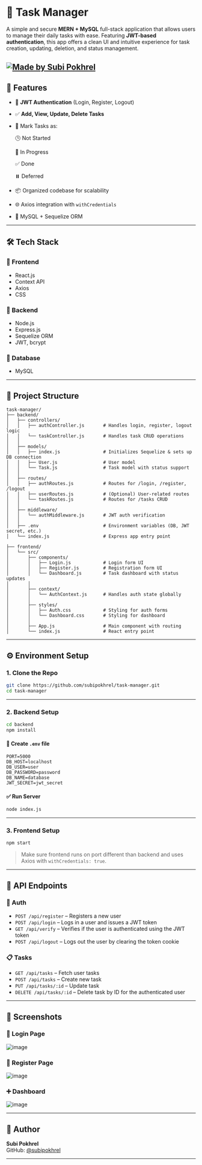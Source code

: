 # 📝 Task Manager

A simple and secure **MERN + MySQL** full-stack application that allows users to manage their daily tasks with ease. Featuring **JWT-based authentication**, this app offers a clean UI and intuitive experience for task creation, updating, deletion, and status management.

[![Made by Subi Pokhrel](https://img.shields.io/badge/Made%20by-Subi%20Pokhrel-blueviolet)](https://github.com/subipokhrel) 
---

## 🚀 Features

- 🔐 **JWT Authentication** (Login, Register, Logout)
- ✅ **Add, View, Update, Delete Tasks**
- 🔄 Mark Tasks as:

    🕒 Not Started

    🔧 In Progress

    ✅ Done

    ⏸️ Deferred
- 📦 Organized codebase for scalability
- 🌐 Axios integration with `withCredentials`
- 📁 MySQL + Sequelize ORM

---

## 🛠️ Tech Stack

### 🔹 Frontend
- React.js
- Context API
- Axios
- CSS

### 🔸 Backend
- Node.js
- Express.js
- Sequelize ORM
- JWT, bcrypt

### 🔸 Database
- MySQL

---

## 📁 Project Structure

```
task-manager/
├── backend/
│   ├── controllers/
│   │   ├── authController.js       # Handles login, register, logout logic
│   │   └── taskController.js       # Handles task CRUD operations
│   │
│   ├── models/
│   │   ├── index.js                # Initializes Sequelize & sets up DB connection
│   │   ├── User.js                 # User model
│   │   └── Task.js                 # Task model with status support
│   │
│   ├── routes/
│   │   ├── authRoutes.js           # Routes for /login, /register, /logout
│   │   ├── userRoutes.js           # (Optional) User-related routes
│   │   └── taskRoutes.js           # Routes for /tasks CRUD
│   │
│   ├── middleware/
│   │   └── authMiddleware.js       # JWT auth verification
│   │
│   ├── .env                        # Environment variables (DB, JWT secret, etc.)
│   └── index.js                    # Express app entry point

├── frontend/
│   └── src/
│       ├── components/
│       │   ├── Login.js            # Login form UI
│       │   ├── Register.js         # Registration form UI
│       │   └── Dashboard.js        # Task dashboard with status updates
│       │
│       ├── context/
│       │   └── AuthContext.js      # Handles auth state globally
│       │
│       ├── styles/
│       │   ├── Auth.css            # Styling for auth forms
│       │   └── Dashboard.css       # Styling for dashboard
│       │
│       ├── App.js                  # Main component with routing
│       └── index.js                # React entry point

```

---

## ⚙️ Environment Setup

### 1. Clone the Repo

```bash
git clone https://github.com/subipokhrel/task-manager.git
cd task-manager
```

---

### 2. Backend Setup

```bash
cd backend
npm install
```

#### 📄 Create `.env` file

```env
PORT=5000
DB_HOST=localhost
DB_USER=user
DB_PASSWORD=password
DB_NAME=database
JWT_SECRET=jwt_secret
```

#### ✅ Run Server

```bash
node index.js
```
---

### 3. Frontend Setup

```bash
npm start
```
> Make sure frontend runs on port different than backend and uses Axios with `withCredentials: true`.

---

## 🔗 API Endpoints

### 🔐 Auth
- `POST /api/register` – Registers a new user
- `POST /api/login` – Logs in a user and issues a JWT token
- `GET /api/verify` – Verifies if the user is authenticated using the JWT token
- `POST /api/logout` – Logs out the user by clearing the token cookie

### 📋 Tasks
- `GET /api/tasks` – Fetch user tasks
- `POST /api/tasks` – Create new task
- `PUT /api/tasks/:id` – Update task
- `DELETE /api/tasks/:id` – Delete task by ID for the authenticated user

---
## 📸 Screenshots

### 🔐 Login Page
![image](https://github.com/user-attachments/assets/e7d8f23f-d011-491f-bce8-54f6392ac0ee)

### 📝 Register Page
![image](https://github.com/user-attachments/assets/450c68b1-74dc-4f1c-a26a-73e3010e405a)

### ➕ Dashboard
![image](https://github.com/user-attachments/assets/e705cf75-44ab-4a18-b23a-e517dbef127a)

---

## 👤 Author

**Subi Pokhrel**  
GitHub: [@subipokhrel](https://github.com/subipokhrel)

---
